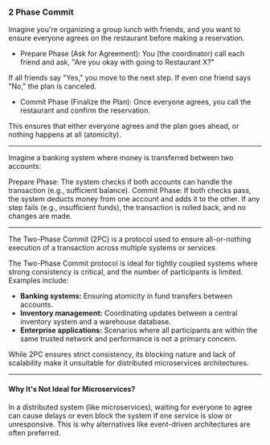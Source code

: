 ### 2 Phase Commit

Imagine you're organizing a group lunch with friends, and you want to ensure everyone agrees on the restaurant before making a reservation. 

- Prepare Phase (Ask for Agreement):
    You (the coordinator) call each friend and ask, "Are you okay with going to Restaurant X?"

If all friends say "Yes," you move to the next step.
If even one friend says "No," the plan is canceled.

- Commit Phase (Finalize the Plan):
    Once everyone agrees, you call the restaurant and confirm the reservation.

This ensures that either everyone agrees and the plan goes ahead, or nothing happens at all (atomicity).

---

Imagine a banking system where money is transferred between two accounts:

Prepare Phase: The system checks if both accounts can handle the transaction (e.g., sufficient balance).
Commit Phase: If both checks pass, the system deducts money from one account and adds it to the other.
If any step fails (e.g., insufficient funds), the transaction is rolled back, and no changes are made.

---

The Two-Phase Commit (2PC) is a protocol used to ensure all-or-nothing execution of a transaction across multiple systems or services

 The Two-Phase Commit protocol is ideal for tightly coupled systems where strong consistency is critical, and the number of participants is limited. Examples include:  

- **Banking systems:** Ensuring atomicity in fund transfers between accounts.  
- **Inventory management:** Coordinating updates between a central inventory system and a warehouse database.  
- **Enterprise applications:** Scenarios where all participants are within the same trusted network and performance is not a primary concern.  

While 2PC ensures strict consistency, its blocking nature and lack of scalability make it unsuitable for distributed microservices architectures.

---

#### Why It's Not Ideal for Microservices?

In a distributed system (like microservices), waiting for everyone to agree can cause delays or even block the system if one service is slow or unresponsive. This is why alternatives like event-driven architectures are often preferred.
